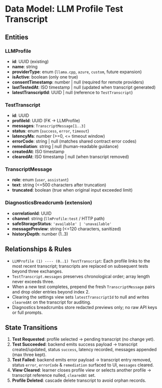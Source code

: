 # Data Model: LLM Profile Test Transcript

## Entities

### LLMProfile
- **id**: UUID (existing)
- **name**: string
- **providerType**: enum (`llama.cpp`, `azure`, `custom`, future expansion)
- **isActive**: boolean (only one true)
- **consentTimestamp**: number | null (required for remote providers)
- **lastTestedAt**: ISO timestamp | null (updated when transcript generated)
- **latestTranscriptId**: UUID | null (reference to `TestTranscript`)

### TestTranscript
- **id**: UUID
- **profileId**: UUID (FK → LLMProfile)
- **messages**: `TranscriptMessage[1..3]`
- **status**: enum (`success`, `error`, `timeout`)
- **latencyMs**: number (>=0, <= timeout window)
- **errorCode**: string | null (matches shared contract error codes)
- **remediation**: string | null (human-readable guidance)
- **createdAt**: ISO timestamp
- **clearedAt**: ISO timestamp | null (when transcript removed)

### TranscriptMessage
- **role**: enum (`user`, `assistant`)
- **text**: string (<=500 characters after truncation)
- **truncated**: boolean (true when original input exceeded limit)

### DiagnosticsBreadcrumb (extension)
- **correlationId**: UUID
- **channel**: string (`llmProfile:test` / HTTP path)
- **safeStorageStatus**: `'available' | 'unavailable'`
- **messagePreview**: string (<=120 characters, sanitized)
- **historyDepth**: number (1..3)

## Relationships & Rules
- `LLMProfile (1) ---- (0..1) TestTranscript`: Each profile links to the most recent transcript; transcripts are replaced on subsequent tests beyond three exchanges.
- `TestTranscript.messages` preserves chronological order; array length never exceeds three.
- When a new test completes, prepend the fresh `TranscriptMessage` pairs and drop older entries beyond index 2.
- Clearing the settings view sets `latestTranscriptId` to null and writes `clearedAt` on the transcript for auditing.
- Diagnostics breadcrumbs store redacted previews only; no raw API keys or full prompts.

## State Transitions
1. **Test Requested**: profile selected → pending transcript (no change yet).
2. **Test Succeeded**: backend emits success payload → transcript created/updated, status `success`, latency recorded, messages appended (max three kept).
3. **Test Failed**: backend emits error payload → transcript entry removed, status `error`, `errorCode` & `remediation` surfaced to UI, `messages` cleared.
4. **View Cleared**: learner closes profile view or selects another profile → transcript reference nulled, `clearedAt` set.
5. **Profile Deleted**: cascade delete transcript to avoid orphan records.
